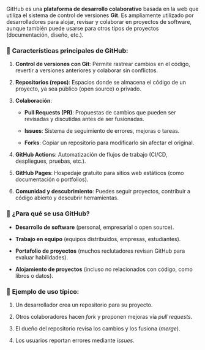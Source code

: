 GitHub es una **plataforma de desarrollo colaborativo** basada en la web que utiliza el sistema de control de versiones **Git**. Es ampliamente utilizado por desarrolladores para alojar, revisar y colaborar en proyectos de software, aunque también puede usarse para otros tipos de proyectos (documentación, diseño, etc.).

### 🔹 **Características principales de GitHub**:

1. **Control de versiones con Git**: Permite rastrear cambios en el código, revertir a versiones anteriores y colaborar sin conflictos.
    
2. **Repositorios (repos)**: Espacios donde se almacena el código de un proyecto, ya sea público (open source) o privado.
    
3. **Colaboración**:
    
    - **Pull Requests (PR)**: Propuestas de cambios que pueden ser revisadas y discutidas antes de ser fusionadas.
        
    - **Issues**: Sistema de seguimiento de errores, mejoras o tareas.
        
    - **Forks**: Copiar un repositorio para modificarlo sin afectar el original.
        
4. **GitHub Actions**: Automatización de flujos de trabajo (CI/CD, despliegues, pruebas, etc.).
    
5. **GitHub Pages**: Hospedaje gratuito para sitios web estáticos (como documentación o portfolios).
    
6. **Comunidad y descubrimiento**: Puedes seguir proyectos, contribuir a código abierto y descubrir herramientas.
    

### 🔹 **¿Para qué se usa GitHub?**

- **Desarrollo de software** (personal, empresarial o open source).
    
- **Trabajo en equipo** (equipos distribuidos, empresas, estudiantes).
    
- **Portafolio de proyectos** (muchos reclutadores revisan GitHub para evaluar habilidades).
    
- **Alojamiento de proyectos** (incluso no relacionados con código, como libros o datos).
    

### 🔹 **Ejemplo de uso típico**:

1. Un desarrollador crea un repositorio para su proyecto.
    
2. Otros colaboradores hacen _fork_ y proponen mejoras vía _pull requests_.
    
3. El dueño del repositorio revisa los cambios y los fusiona (_merge_).
    
4. Los usuarios reportan errores mediante _issues_.